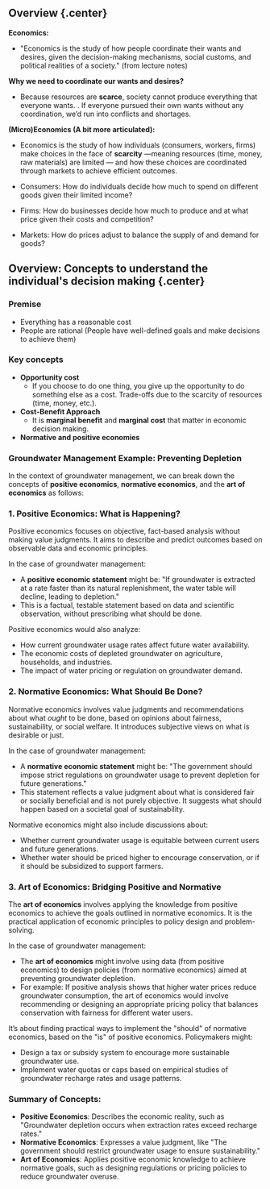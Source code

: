 ## Overview {.center}

**Economics:**

+ "Economics is the study of how people coordinate their wants and desires, given the decision-making mechanisms, social customs, and political realities of a society." (from lecture notes)

**Why we need to coordinate our wants and desires?**

+ Because resources are **scarce**, society cannot produce everything that everyone wants. . If everyone pursued their own wants without any coordination, we’d run into conflicts and shortages.
    
**(Micro)Economics (A bit more articulated):**

+ Economics is the study of how individuals (consumers, workers, firms) make choices in the face of **scarcity** —meaning resources (time, money, raw materials) are limited — and how these choices are coordinated through markets to achieve efficient outcomes.

+ Consumers: How do individuals decide how much to spend on different goods given their limited income?
+ Firms: How do businesses decide how much to produce and at what price given their costs and competition?
+ Markets: How do prices adjust to balance the supply of and demand for goods?


## Overview: Concepts to understand the individual's decision making {.center}

### Premise
+ Everything has a reasonable cost 
+ People are rational (People have well-defined goals and make decisions to achieve them)


### Key concepts
+ **Opportunity cost**
  +  If you choose to do one thing, you give up the opportunity to do something else as a cost. Trade-offs due to the scarcity of resources (time, money, etc.).
+ **Cost-Benefit Approach**
  + It is **marginal benefit** and **marginal cost** that matter in economic decision making.
+ **Normative and positive economies**







### **Groundwater Management Example: Preventing Depletion**

In the context of groundwater management, we can break down the concepts of **positive economics**, **normative economics**, and the **art of economics** as follows:

### 1. **Positive Economics: What is Happening?**
Positive economics focuses on objective, fact-based analysis without making value judgments. It aims to describe and predict outcomes based on observable data and economic principles.

In the case of groundwater management:
- A **positive economic statement** might be: "If groundwater is extracted at a rate faster than its natural replenishment, the water table will decline, leading to depletion."
- This is a factual, testable statement based on data and scientific observation, without prescribing what should be done.

Positive economics would also analyze:
- How current groundwater usage rates affect future water availability.
- The economic costs of depleted groundwater on agriculture, households, and industries.
- The impact of water pricing or regulation on groundwater demand.

### 2. **Normative Economics: What Should Be Done?**
Normative economics involves value judgments and recommendations about what *ought* to be done, based on opinions about fairness, sustainability, or social welfare. It introduces subjective views on what is desirable or just.

In the case of groundwater management:
- A **normative economic statement** might be: "The government should impose strict regulations on groundwater usage to prevent depletion for future generations."
- This statement reflects a value judgment about what is considered fair or socially beneficial and is not purely objective. It suggests what should happen based on a societal goal of sustainability.

Normative economics might also include discussions about:
- Whether current groundwater usage is equitable between current users and future generations.
- Whether water should be priced higher to encourage conservation, or if it should be subsidized to support farmers.

### 3. **Art of Economics: Bridging Positive and Normative**
The **art of economics** involves applying the knowledge from positive economics to achieve the goals outlined in normative economics. It is the practical application of economic principles to policy design and problem-solving.

In the case of groundwater management:
- The **art of economics** might involve using data (from positive economics) to design policies (from normative economics) aimed at preventing groundwater depletion. 
- For example: If positive analysis shows that higher water prices reduce groundwater consumption, the art of economics would involve recommending or designing an appropriate pricing policy that balances conservation with fairness for different water users.

It’s about finding practical ways to implement the "should" of normative economics, based on the "is" of positive economics. Policymakers might:
- Design a tax or subsidy system to encourage more sustainable groundwater use.
- Implement water quotas or caps based on empirical studies of groundwater recharge rates and usage patterns.

### **Summary of Concepts**:
- **Positive Economics**: Describes the economic reality, such as "Groundwater depletion occurs when extraction rates exceed recharge rates."
- **Normative Economics**: Expresses a value judgment, like "The government should restrict groundwater usage to ensure sustainability."
- **Art of Economics**: Applies positive economic knowledge to achieve normative goals, such as designing regulations or pricing policies to reduce groundwater overuse.